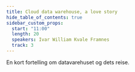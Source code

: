 ```yaml
---
title: Cloud data warehouse, a love story
hide_table_of_contents: true
sidebar_custom_props:
  start: "11:00"
  length: 20
  speakers: Ivar William Kvale Framnes
  track: 3
---
```



En kort fortelling om datavarehuset og dets reise.